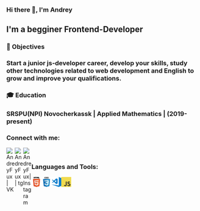 ### Hi there 👋, I'm Andrey

## I'm a begginer Frontend-Developer

### 🎯 Objectives
### Start a junior js-developer career, develop your skills, study other technologies related to web development and English to grow and improve your qualifications.

### 🎓 Education
###  SRSPU(NPI) Novocherkassk | Applied Mathematics | (2019-present)

### Connect with me:

[<img align="left" alt="AndreyFux | VK" width="22px" src="https://cdn.jsdelivr.net/npm/simple-icons@v3/icons/vk.svg" />][vk]
[<img align="left" alt="AndreyFux | tg" width="22px" src="https://cdn.jsdelivr.net/npm/simple-icons@v3/icons/telegram.svg" />][tg]
[<img align="left" alt="AndreyFux| Instagram" width="22px" src="https://cdn.jsdelivr.net/npm/simple-icons@v3/icons/instagram.svg" />][instagram]

<br />

### Languages and Tools:


<img align="left" alt="HTML5" width="26px" src="https://raw.githubusercontent.com/github/explore/80688e429a7d4ef2fca1e82350fe8e3517d3494d/topics/html/html.png" />
<img align="left" alt="CSS3" width="26px" src="https://raw.githubusercontent.com/github/explore/80688e429a7d4ef2fca1e82350fe8e3517d3494d/topics/css/css.png" />
<img align="left" alt="Visual Studio Code" width="26px" src="https://raw.githubusercontent.com/github/explore/80688e429a7d4ef2fca1e82350fe8e3517d3494d/topics/visual-studio-code/visual-studio-code.png" />
<img align="left" alt="JavaScript" width="26px" src="https://raw.githubusercontent.com/github/explore/80688e429a7d4ef2fca1e82350fe8e3517d3494d/topics/javascript/javascript.png" />

[tg]: https://t.me/AndreyFux
[vk]: https://vk.com/id200251878
[instagram]: https://www.instagram.com/fuks.an/